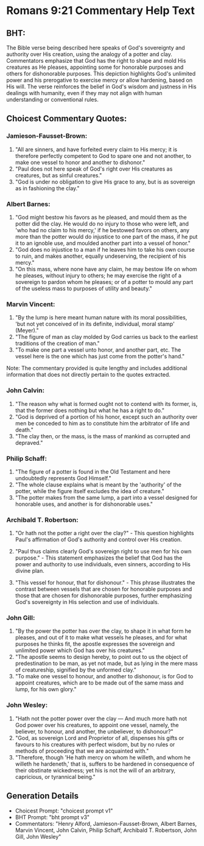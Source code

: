# Romans 9:21 Commentary Help Text

## BHT:
The Bible verse being described here speaks of God's sovereignty and authority over His creation, using the analogy of a potter and clay. Commentators emphasize that God has the right to shape and mold His creatures as He pleases, appointing some for honorable purposes and others for dishonorable purposes. This depiction highlights God's unlimited power and his prerogative to exercise mercy or allow hardening, based on His will. The verse reinforces the belief in God's wisdom and justness in His dealings with humanity, even if they may not align with human understanding or conventional rules.

## Choicest Commentary Quotes:
### Jamieson-Fausset-Brown:
1. "All are sinners, and have forfeited every claim to His mercy; it is therefore perfectly competent to God to spare one and not another, to make one vessel to honor and another to dishonor."
2. "Paul does not here speak of God's right over His creatures as creatures, but as sinful creatures."
3. "God is under no obligation to give His grace to any, but is as sovereign as in fashioning the clay."

### Albert Barnes:
1. "God might bestow his favors as he pleased, and mould them as the potter did the clay. He would do no injury to those who were left, and 'who had no claim to his mercy,' if he bestowed favors on others, any more than the potter would do injustice to one part of the mass, if he put it to an ignoble use, and moulded another part into a vessel of honor."
2. "God does no injustice to a man if he leaves him to take his own course to ruin, and makes another, equally undeserving, the recipient of his mercy."
3. "On this mass, where none have any claim, he may bestow life on whom he pleases, without injury to others; he may exercise the right of a sovereign to pardon whom he pleases; or of a potter to mould any part of the useless mass to purposes of utility and beauty."

### Marvin Vincent:
1. "By the lump is here meant human nature with its moral possibilities, 'but not yet conceived of in its definite, individual, moral stamp' (Meyer)."
2. "The figure of man as clay molded by God carries us back to the earliest traditions of the creation of man."
3. "To make one part a vessel unto honor, and another part, etc. The vessel here is the one which has just come from the potter's hand."

Note: The commentary provided is quite lengthy and includes additional information that does not directly pertain to the quotes extracted.

### John Calvin:
1. "The reason why what is formed ought not to contend with its former, is, that the former does nothing but what he has a right to do."
2. "God is deprived of a portion of his honor, except such an authority over men be conceded to him as to constitute him the arbitrator of life and death."
3. "The clay then, or the mass, is the mass of mankind as corrupted and depraved."

### Philip Schaff:
1. "The figure of a potter is found in the Old Testament and here undoubtedly represents God Himself." 
2. "The whole clause explains what is meant by the 'authority' of the potter, while the figure itself excludes the idea of creature." 
3. "The potter makes from the same lump, a part into a vessel designed for honorable uses, and another is for dishonorable uses."

### Archibald T. Robertson:
1. "Or hath not the potter a right over the clay?" - This question highlights Paul's affirmation of God's authority and control over His creation.

2. "Paul thus claims clearly God's sovereign right to use men for his own purpose." - This statement emphasizes the belief that God has the power and authority to use individuals, even sinners, according to His divine plan.

3. "This vessel for honour, that for dishonour." - This phrase illustrates the contrast between vessels that are chosen for honorable purposes and those that are chosen for dishonorable purposes, further emphasizing God's sovereignty in His selection and use of individuals.

### John Gill:
1. "By the power the potter has over the clay, to shape it in what form he pleases, and out of it to make what vessels he pleases, and for what purposes he thinks fit, the apostle expresses the sovereign and unlimited power which God has over his creatures."
2. "The apostle seems to design hereby, to point out to us the object of predestination to be man, as yet not made, but as lying in the mere mass of creatureship, signified by the unformed clay."
3. "To make one vessel to honour, and another to dishonour, is for God to appoint creatures, which are to be made out of the same mass and lump, for his own glory."


### John Wesley:
1. "Hath not the potter power over the clay — And much more hath not God power over his creatures, to appoint one vessel, namely, the believer, to honour, and another, the unbeliever, to dishonour?"
2. "God, as sovereign Lord and Proprietor of all, dispenses his gifts or favours to his creatures with perfect wisdom, but by no rules or methods of proceeding that we are acquainted with."
3. "Therefore, though 'He hath mercy on whom he willeth, and whom he willeth he hardeneth,' that is, suffers to be hardened in consequence of their obstinate wickedness; yet his is not the will of an arbitrary, capricious, or tyrannical being."


## Generation Details
- Choicest Prompt: "choicest prompt v1"
- BHT Prompt: "bht prompt v3"
- Commentators: "Henry Alford, Jamieson-Fausset-Brown, Albert Barnes, Marvin Vincent, John Calvin, Philip Schaff, Archibald T. Robertson, John Gill, John Wesley"
